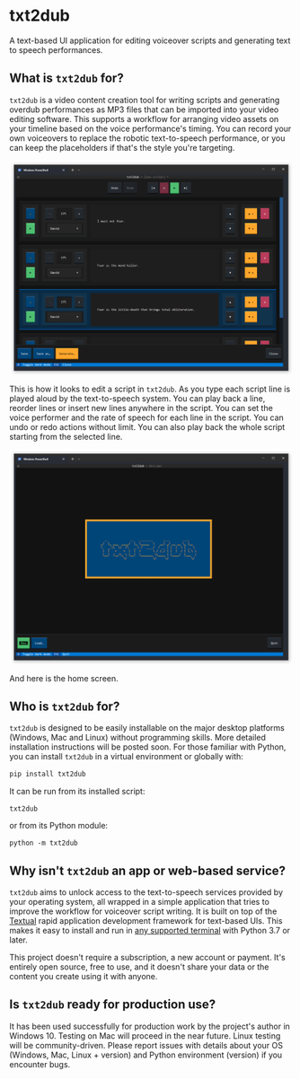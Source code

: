 txt2dub
=======

A text-based UI application for editing voiceover scripts and generating text to speech performances.

## What is `txt2dub` for?

`txt2dub` is a video content creation tool for writing scripts and generating overdub performances as MP3 files that can be imported into your video editing software. This supports a workflow for arranging video assets on your timeline based on the voice performance's timing. You can record your own voiceovers to replace the robotic text-to-speech performance, or you can keep the placeholders if that's the style you're targeting.

![Screenshot of txt2dub being used to edit a script with a quote from Frank Herbert's Dune](https://raw.githubusercontent.com/NotYourDadsMath/txt2dub/main/images/txt2dub-editing.png)


This is how it looks to edit a script in `txt2dub`. As you type each script line is played aloud by the text-to-speech system. You can play back a line, reorder lines or insert new lines anywhere in the script. You can set the voice performer and the rate of speech for each line in the script. You can undo or redo actions without limit. You can also play back the whole script starting from the selected line.

![Screenshot of txt2dub home screen](https://raw.githubusercontent.com/NotYourDadsMath/txt2dub/main/images/txt2dub-home-screen.png)

And here is the home screen.

## Who is `txt2dub` for?

`txt2dub` is designed to be easily installable on the major desktop platforms (Windows, Mac and Linux) without programming skills. More detailed installation instructions will be posted soon. For those familiar with Python, you can install `txt2dub` in a virtual environment or globally with:

```bash
pip install txt2dub
```

It can be run from its installed script:

```
txt2dub
```

or from its Python module:

```
python -m txt2dub
```

## Why isn't `txt2dub` an app or web-based service?

`txt2dub` aims to unlock access to the text-to-speech services provided by your operating system, all wrapped in a simple application that tries to improve the workflow for voiceover script writing. It is built on top of the [Textual](https://textual.textualize.io/) rapid application development framework for text-based UIs. This makes it easy to install and run in [any supported terminal](https://textual.textualize.io/getting_started/#requirements) with Python 3.7 or later.

This project doesn't require a subscription, a new account or payment. It's entirely open source, free to use, and it doesn't share your data or the content you create using it with anyone.

## Is `txt2dub` ready for production use?

It has been used successfully for production work by the project's author in Windows 10. Testing on Mac will proceed in the near future. Linux testing will be community-driven. Please report issues with details about your OS (Windows, Mac, Linux + version) and Python environment (version) if you encounter bugs.

